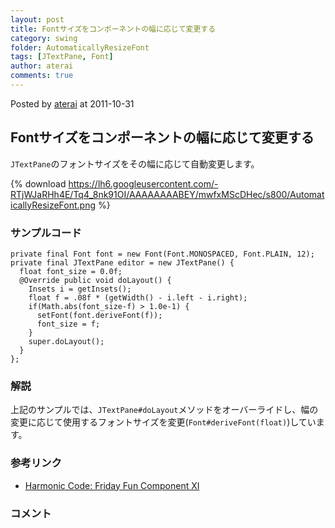 ```yaml
---
layout: post
title: Fontサイズをコンポーネントの幅に応じて変更する
category: swing
folder: AutomaticallyResizeFont
tags: [JTextPane, Font]
author: aterai
comments: true
---
```


Posted by [aterai](http://terai.xrea.jp/aterai.html) at 2011-10-31

## Fontサイズをコンポーネントの幅に応じて変更する
`JTextPane`のフォントサイズをその幅に応じて自動変更します。

{% download https://lh6.googleusercontent.com/-RTjWJaRHh4E/Tq4_8nk91OI/AAAAAAAABEY/mwfxMScDHec/s800/AutomaticallyResizeFont.png %}

### サンプルコード
<pre class="prettyprint"><code>private final Font font = new Font(Font.MONOSPACED, Font.PLAIN, 12);
private final JTextPane editor = new JTextPane() {
  float font_size = 0.0f;
  @Override public void doLayout() {
    Insets i = getInsets();
    float f = .08f * (getWidth() - i.left - i.right);
    if(Math.abs(font_size-f) &gt; 1.0e-1) {
      setFont(font.deriveFont(f));
      font_size = f;
    }
    super.doLayout();
  }
};
</code></pre>

### 解説
上記のサンプルでは、`JTextPane#doLayout`メソッドをオーバーライドし、幅の変更に応じて使用するフォントサイズを変更(`Font#deriveFont(float)`)しています。

### 参考リンク
- [Harmonic Code: Friday Fun Component XI](http://harmoniccode.blogspot.com/2011/10/friday-fun-component-xi.html)

<!-- dummy comment line for breaking list -->

### コメント
